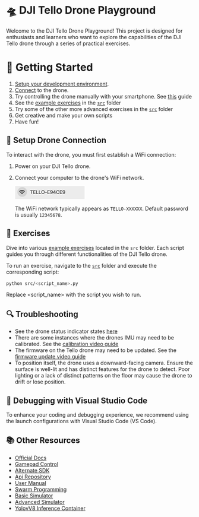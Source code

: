 # 🛸 DJI Tello Drone Playground

Welcome to the DJI Tello Drone Playground! This project is designed for enthusiasts and learners who want to explore the capabilities of the DJI Tello drone through a series of practical exercises.

# 🚀 Getting Started

1. [Setup your development environment](./docs/setting_up_the_environment.md).
2. [Connect](#setup-drone-connection) to the drone.
3. Try controlling the drone manually with your smartphone. See [this](./docs/manual_control_with_smartphone.md) guide
4. See the [example exercises](./src/examples) in the [`src`](./src/) folder
5. Try some of the other more advanced exercises in the [`src`](./src/) folder
6. Get creative and make your own scripts
7. Have fun!

## 📡 Setup Drone Connection

To interact with the drone, you must first establish a WiFi connection:

1. Power on your DJI Tello drone.
2. Connect your computer to the drone's WiFi network.

    ![Connecting to Tello WiFi](./docs/images/trello_wifi.png)

    The WiFi network typically appears as `TELLO-XXXXXX`. Default password is usually `12345678`.

## 📝 Exercises

Dive into various [example exercises](./src/examples) located in the `src` folder. Each script guides you through different functionalities of the DJI Tello drone.

To run an exercise, navigate to the [`src`](./src/)  folder and execute the corresponding script:

```bash
python src/<script_name>.py
```

Replace <script_name> with the script you wish to run.

## 🔍 Troubleshooting

- See the drone status indicator states [here](./docs/drone_status_indicator_states.md)
- There are some instances where the drones IMU may need to be calibrated. See the [calibration video guide]([./docs/calibrating_the_drone.md](https://youtu.be/ne5bofb7J9Y?si=JrDHTRJOB3Kxdrs4))
- The firmware on the Tello drone may need to be updated. See the [firmware update video guide](https://youtu.be/zHYj1hzlH20?si=KWMkrB6HlDayjDrj)
- To position itself, the drone uses a downward-facing camera. Ensure the surface is well-lit and has distinct features for the drone to detect. Poor lighting or a lack of distinct patterns on the floor may cause the drone to drift or lose position.

## 🐞 Debugging with Visual Studio Code

To enhance your coding and debugging experience, we recommend using the launch configurations with Visual Studio Code (VS Code). 

## 📚 Other Resources

- [Official Docs](https://dl-cdn.ryzerobotics.com/downloads/tello/20180910/Tello%20SDK%20Documentation%20EN_1.3.pdf)
- [Gamepad Control](https://github.com/cozmobotics/Tello-Swarm-Gamepad)
- [Alternate SDK](https://github.com/ErnGusMik/python-tello/tree/main)
- [Api Repository](https://github.com/honglan3/dji-sdk-DJITelloPy?tab=readme-ov-file)
- [User Manual](https://dl-cdn.ryzerobotics.com/downloads/Tello/20180212/Tello+User+Manual+v1.0_EN_2.12.pdf)
- [Swarm Programming](https://drive.google.com/file/d/1vV73j8Axua5dT8gTwts66TzexJLJBqKR/view)
- [Basic Simulator](https://github.com/Fireline-Science/tello_sim)
- [Advanced Simulator](https://dev.droneblocks.io/simulator.html)
- [YolovV8 Inference Container](https://github.com/anjrew/yolo-v8-inference-container/tree/main?tab=readme-ov-file)
